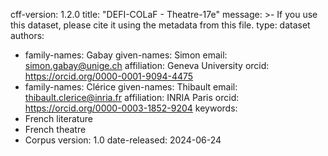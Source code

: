 cff-version: 1.2.0
title: "DEFI-COLaF - Theatre-17e"
message: >-
  If you use this dataset, please cite it using the
  metadata from this file.
type: dataset
authors:
  - family-names: Gabay
    given-names: Simon
    email: simon.gabay@unige.ch
    affiliation: Geneva University
    orcid: https://orcid.org/0000-0001-9094-4475
  - family-names: Clérice
    given-names: Thibault
    email: thibault.clerice@inria.fr
    affiliation: INRIA Paris
    orcid: https://orcid.org/0000-0003-1852-9204
keywords:
  - French literature
  - French theatre
  - Corpus
version: 1.0
date-released: 2024-06-24